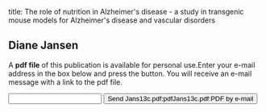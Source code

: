 title: The role of nutrition in Alzheimer's disease - a study in transgenic mouse models for Alzheimer's disease and vascular disorders

## Diane Jansen
A <b>pdf file</b> of this publication is available for personal use.Enter your e-mail address in the box below and press the button. You will receive an e-mail message with a link to the pdf file.
<form action="sender.php">  <input type="text" name="email">  <input type="submit" value="Send Jans13c.pdf:pdfJans13c.pdf:PDF by e-mail"></form>